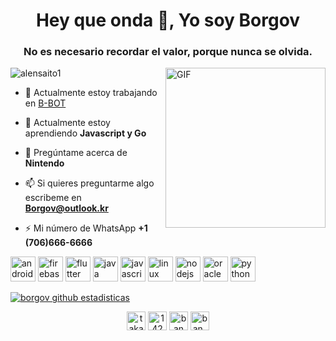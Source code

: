 
<h1 align="center">Hey que onda 👋, Yo soy Borgov</h1>
<h3 align="center">No es necesario recordar el valor, porque nunca se olvida.</h3>

<img align="right" alt="GIF" height="256px" src="https://media1.tenor.com/images/9e81ca58a97e39b7e7868d5f312f7f46/tenor.gif" />

<p align="left"> <img src="https://komarev.com/ghpvc/?username=alensaito1" alt="alensaito1" /> </p>

- 🔭 Actualmente estoy trabajando en [B-BOT](https://github.com/KingBorgov/B-BOT)

- 🌱 Actualmente estoy aprendiendo **Javascript y Go**

- 💬 Pregúntame acerca de **Nintendo**

- 📫 Si quieres preguntarme algo escribeme en **Borgov@outlook.kr**

- ⚡ Mi número de WhatsApp **+1 (706)666-6666**

<p align="left"><img src="https://devicons.github.io/devicon/devicon.git/icons/android/android-original-wordmark.svg" alt="android" width="40" height="40"/> <img src="https://www.vectorlogo.zone/logos/firebase/firebase-icon.svg" alt="firebase" width="40" height="40"/> <img src="https://www.vectorlogo.zone/logos/flutterio/flutterio-icon.svg" alt="flutter" width="40" height="40"/> <img src="https://devicons.github.io/devicon/devicon.git/icons/java/java-original-wordmark.svg" alt="java" width="40" height="40"/> <img src="https://devicons.github.io/devicon/devicon.git/icons/javascript/javascript-original.svg" alt="javascript" width="40" height="40"/> <img src="https://devicons.github.io/devicon/devicon.git/icons/linux/linux-original.svg" alt="linux" width="40" height="40"/> <img src="https://devicons.github.io/devicon/devicon.git/icons/nodejs/nodejs-original-wordmark.svg" alt="nodejs" width="40" height="40"/> <img src="https://devicons.github.io/devicon/devicon.git/icons/oracle/oracle-original.svg" alt="oracle" width="40" height="40"/> <img src="https://devicons.github.io/devicon/devicon.git/icons/python/python-original.svg" alt="python" width="40" height="40"/></p>






[![ borgov github estadisticas](https://github-readme-stats.vercel.app/api?username=KingBorgov&show_icons=true&hide_border=true&hide=issues)](https://github.com/KingBorgov)


<whatsapp-button telefono="17066666666" dialcode="91" text="Hey there lets chat!" label="Start Chat"></whatsapp-button>




<p align="center">
<a href="https://twitter.com/KingBorgov" target="blank"><img align="center" src="https://cdn.jsdelivr.net/npm/simple-icons@3.0.1/icons/twitter.svg" alt="takahiroban" height="30" width="30" /></a>
<a href="https://stackoverflow.com/users/14752386" target="blank"><img align="center" src="https://cdn.jsdelivr.net/npm/simple-icons@3.0.1/icons/stackoverflow.svg" alt="14202014" height="30" width="30" /></a>
<a href="https://fb.com/KingBorgov" target="blank"><img align="center" src="https://cdn.jsdelivr.net/npm/simple-icons@3.0.1/icons/facebook.svg" alt="ban takahiro" height="30" width="30" /></a>
<a href="https://instagram.com/07.5.01" target="blank"><img align="center" src="https://cdn.jsdelivr.net/npm/simple-icons@3.0.1/icons/instagram.svg" alt="ban_takahiro_otaku" height="30" width="30" /></a>
</p>
